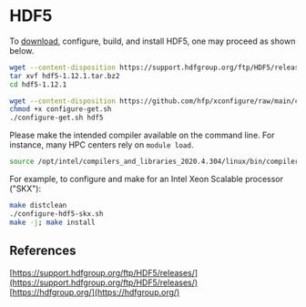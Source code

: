 # HDF5

To [download](https://support.hdfgroup.org/ftp/HDF5/releases/), configure, build, and install HDF5, one may proceed as shown below.

```bash
wget --content-disposition https://support.hdfgroup.org/ftp/HDF5/releases/hdf5-1.12/hdf5-1.12.1/src/hdf5-1.12.1.tar.bz2
tar xvf hdf5-1.12.1.tar.bz2
cd hdf5-1.12.1

wget --content-disposition https://github.com/hfp/xconfigure/raw/main/configure-get.sh
chmod +x configure-get.sh
./configure-get.sh hdf5
```

Please make the intended compiler available on the command line. For instance, many HPC centers rely on `module load`.

```bash
source /opt/intel/compilers_and_libraries_2020.4.304/linux/bin/compilervars.sh intel64
```

For example, to configure and make for an Intel Xeon Scalable processor ("SKX"):

```bash
make distclean
./configure-hdf5-skx.sh
make -j; make install
```

## References

[https://support.hdfgroup.org/ftp/HDF5/releases/](https://support.hdfgroup.org/ftp/HDF5/releases/)  
[https://hdfgroup.org/](https://hdfgroup.org/)
